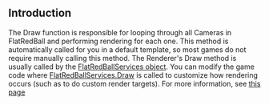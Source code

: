 ## Introduction

The Draw function is responsible for looping through all Cameras in FlatRedBall and performing rendering for each one. This method is automatically called for you in a default template, so most games do not require manually calling this method. The Renderer's Draw method is usually called by the [FlatRedBallServices object](/documentation/api/flatredball/flatredballservices.md "FlatRedBall.FlatRedBallServices"). You can modify the game code where [FlatRedBallServices.Draw](/documentation/api/flatredball/flatredballservices/draw.md "FlatRedBall.FlatRedBallServices.Draw") is called to customize how rendering occurs (such as to do custom render targets). For more information, see [this page](/documentation/api/flatredball/flatredballservices/draw.md "FlatRedBall.FlatRedBallServices.Draw")
